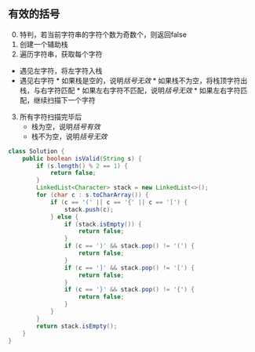 ## 有效的括号


0. 特判，若当前字符串的字符个数为奇数个，则返回false
1. 创建一个辅助栈
2. 遍历字符串，获取每个字符
  *  遇见左字符，将左字符入栈
  *  遇见右字符
   	* 如果栈是空的，说明*括号无效*
   	* 如果栈不为空，将栈顶字符出栈，与右字符匹配
     		* 如果左右字符不匹配，说明*括号无效*
     		* 如果左右字符匹配，继续扫描下一个字符
3. 所有字符扫描完毕后
   * 栈为空，说明*括号有效*
   * 栈不为空，说明*括号无效*


~~~java
class Solution {
    public boolean isValid(String s) {
        if (s.length() % 2 == 1) {
            return false;
        }
        LinkedList<Character> stack = new LinkedList<>();
        for (char c : s.toCharArray()) {
            if (c == '(' || c == '{' || c == '[') {
                stack.push(c);
            } else {
                if (stack.isEmpty()) {
                    return false;
                }
                if (c == ')' && stack.pop() != '(') {
                    return false;
                }
                if (c == ']' && stack.pop() != '[') {
                    return false;
                }
                if (c == '}' && stack.pop() != '{') {
                    return false;
                }
            }
        }
        return stack.isEmpty();
    }
}
~~~

